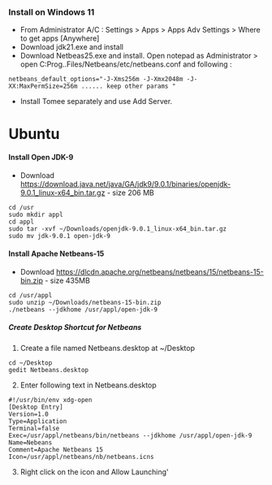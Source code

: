 ### Install on Windows 11
* From Administrator A/C : Settings > Apps > Apps Adv Settings > Where to get apps [Anywhere] 
* Download jdk21.exe and install
* Download Netbeas25.exe and install. Open notepad as Administrator > open C:Prog..Files/Netbeans/etc/netbeans.conf and following :
```
netbeans_default_options="-J-Xms256m -J-Xmx2048m -J-XX:MaxPermSize=256m ...... keep other params "
```
* Install Tomee separately and use Add Server.
  

# Ubuntu

####  Install Open JDK-9
- Download https://download.java.net/java/GA/jdk9/9.0.1/binaries/openjdk-9.0.1_linux-x64_bin.tar.gz    - size 206 MB
```
cd /usr
sudo mkdir appl
cd appl
sudo tar -xvf ~/Downloads/openjdk-9.0.1_linux-x64_bin.tar.gz
sudo mv jdk-9.0.1 open-jdk-9
```

####  Install Apache Netbeans-15
- Download https://dlcdn.apache.org/netbeans/netbeans/15/netbeans-15-bin.zip    -  size 435MB
```
cd /usr/appl
sudo unzip ~/Downloads/netbeans-15-bin.zip 
./netbeans --jdkhome /usr/appl/open-jdk-9
```
##### Create Desktop Shortcut for Netbeans
1. Create a file named Netbeans.desktop at ~/Desktop
```
cd ~/Desktop
gedit Netbeans.desktop
```
2. Enter following text in Netbeans.desktop
```
#!/usr/bin/env xdg-open
[Desktop Entry]
Version=1.0
Type=Application
Terminal=false
Exec=/usr/appl/netbeans/bin/netbeans --jdkhome /usr/appl/open-jdk-9
Name=Nebeans
Comment=Apache Netbeans 15
Icon=/usr/appl/netbeans/nb/netbeans.icns
```
3. Right click on the icon and Allow Launching'

